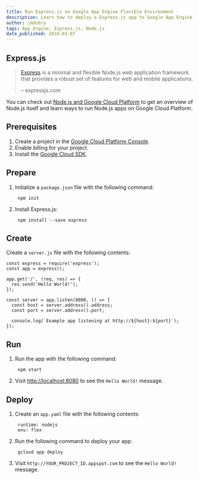 ```yaml
---
title: Run Express.js on Google App Engine Flexible Environment
description: Learn how to deploy a Express.js app to Google App Engine flexible environment.
author: jmdobry
tags: App Engine, Express.js, Node.js
date_published: 2016-01-07
---
```

## Express.js

> [Express][express] is a minimal and flexible Node.js web
> application framework that provides a robust set of features for web and
> mobile applications.
>
> – expressjs.com

You can check out [Node.js and Google Cloud Platform][nodejs-gcp] to get an
overview of Node.js itself and learn ways to run Node.js apps on Google Cloud
Platform.

## Prerequisites

1. Create a project in the [Google Cloud Platform Console](https://console.cloud.google.com/).
1. Enable billing for your project.
1. Install the [Google Cloud SDK](https://cloud.google.com/sdk/).

## Prepare

1. Initialize a `package.json` file with the following command:

        npm init

1. Install Express.js:

        npm install --save express

## Create

Create a `server.js` file with the following contents:

    const express = require('express');
    const app = express();

    app.get('/', (req, res) => {
      res.send('Hello World!');
    });

    const server = app.listen(8080, () => {
      const host = server.address().address;
      const port = server.address().port;

      console.log(`Example app listening at http://${host}:${port}`);
    });

## Run

1. Run the app with the following command:

        npm start

1. Visit [http://localhost:8080](http://localhost:8080) to see the `Hello World!`
message.

## Deploy

1. Create an `app.yaml` file with the following contents:

        runtime: nodejs
        env: flex

1. Run the following command to deploy your app:

        gcloud app deploy

1. Visit `http://YOUR_PROJECT_ID.appspot.com` to see the `Hello World!` message.

[express]: http://expressjs.com
[nodejs-gcp]: running-nodejs-on-google-cloud
